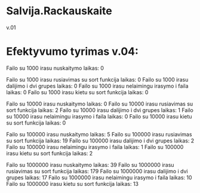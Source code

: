 # Salvija.Rackauskaite
v.01

# Efektyvumo tyrimas v.04:

Failo su 1000 irasu nuskaitymo laikas: 0

Failo su 1000 irasu rusiavimas su sort funkcija laikas: 0
Failo su 1000 irasu dalijimo i dvi grupes laikas: 0
Failo su 1000 irasu nelaimingu irasymo i faila laikas: 0
Failo su 1000 irasu kietu su sort funkcija laikas: 0

Failo su 10000 irasu nuskaitymo laikas: 0
Failo su 10000 irasu rusiavimas su sort funkcija laikas: 2
Failo su 10000 irasu dalijimo i dvi grupes laikas: 1
Failo su 10000 irasu nelaimingu irasymo i faila laikas: 0
Failo su 10000 irasu kietu su sort funkcija laikas: 0

Failo su 100000 irasu nuskaitymo laikas: 5
Failo su 100000 irasu rusiavimas su sort funkcija laikas: 19
Failo su 100000 irasu dalijimo i dvi grupes laikas: 2
Failo su 100000 irasu nelaimingu irasymo i faila laikas: 1
Failo su 100000 irasu kietu su sort funkcija laikas: 2

Failo su 1000000 irasu nuskaitymo laikas: 39
Failo su 1000000 irasu rusiavimas su sort funkcija laikas: 179
Failo su 1000000 irasu dalijimo i dvi grupes laikas: 17
Failo su 1000000 irasu nelaimingu irasymo i faila laikas: 10
Failo su 1000000 irasu kietu su sort funkcija laikas: 13

